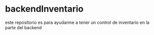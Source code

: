 # backendInventario
este repositorio es para ayudarme a tener un control de inventario en la parte del backend
